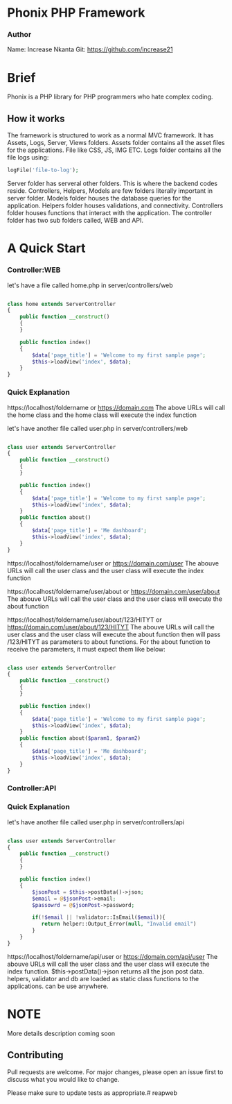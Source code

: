 # Phonix PHP Framework
### Author 
Name: Increase Nkanta
Git: https://github.com/increase21

# Brief 
Phonix is a PHP library for PHP programmers who hate complex coding.

## How it works

The framework is structured to work as a normal MVC framework. It has Assets, Logs, Server, Views folders. Assets folder contains all the asset files for the applications. File like CSS, JS, IMG ETC. 
Logs folder contains all the file logs using:

```php
logFile('file-to-log');
```
Server folder has serveral other folders. This is where the backend codes reside. Controllers, Helpers, Models are few folders literally important in server folder. Models folder houses the database queries for the application. Helpers folder houses validations, and connectivity. Controllers folder houses functions that interact with the application. The controller folder has two sub folders called, WEB and API.

# A Quick Start

### Controller:WEB
let's have a file called home.php in server/controllers/web

```php

class home extends ServerController
{
    public function __construct()
    {
    }

    public function index()
    {
        $data['page_title'] = 'Welcome to my first sample page';
        $this->loadView('index', $data);
    }
}
```
### Quick Explanation
https://localhost/foldername or https://domain.com
The above URLs will call the home class and the home class will execute the index function

let's have another file called user.php in server/controllers/web

```php

class user extends ServerController
{
    public function __construct()
    {
    }

    public function index()
    {
        $data['page_title'] = 'Welcome to my first sample page';
        $this->loadView('index', $data);
    }
    public function about()
    {
        $data['page_title'] = 'Me dashboard';
        $this->loadView('index', $data);
    }
}
```

https://localhost/foldername/user or https://domain.com/user
The abouve URLs will call the user class and the user class will execute the index function

https://localhost/foldername/user/about or https://domain.com/user/about
The abouve URLs will call the user class and the user class will execute the about function

https://localhost/foldername/user/about/123/HITYT or https://domain.com/user/about/123/HITYT
The abouve URLs will call the user class and the user class will execute the about function then will pass /123/HITYT as parameters to about functions. For the about function to receive the parameters, it must expect them like below:


```php

class user extends ServerController
{
    public function __construct()
    {
    }

    public function index()
    {
        $data['page_title'] = 'Welcome to my first sample page';
        $this->loadView('index', $data);
    }
    public function about($param1, $param2)
    {
        $data['page_title'] = 'Me dashboard';
        $this->loadView('index', $data);
    }
}
```


### Controller:API

### Quick Explanation

let's have another file called user.php in server/controllers/api

```php

class user extends ServerController
{
    public function __construct()
    {
    }

    public function index()
    {
        $jsonPost = $this->postData()->json;
        $email = @$jsonPost->email;
        $passowrd = @$jsonPost->password;

        if(!$email || !validator::IsEmail($email)){
           return helper::Output_Error(null, "Invalid email")
        }
    }
}
```

https://localhost/foldername/api/user or https://domain.com/api/user
The abouve URLs will call the user class and the user class will execute the index function. $this->postData()->json returns all the json post data. helpers, validator and db are loaded as static class functions to the applications. can be use anywhere.

# NOTE 
More details description coming soon


## Contributing
Pull requests are welcome. For major changes, please open an issue first to discuss what you would like to change.

Please make sure to update tests as appropriate.#   r e a p w e b  
 